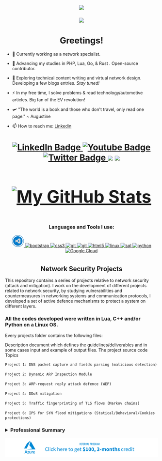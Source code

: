  <!--
                                                        **testcomputer/testcomputer** 
                                                        Keep your code neat
                                                        Maintain simply structure
                                                        And above all else, leave yourself notes
                                                    
-->
    
<h1 align="center">
    <img src="https://camo.githubusercontent.com/d88bdce683bc31abcfc8fd8774880f5a305e4e59/687474703a2f2f692e696d6775722e636f6d2f6337476d414a662e706e67" />
        </h1>
 <!--
<p align="left"> 
    <img src="https://komarev.com/ghpvc/?username=raghav-byte" alt="testcomputer" /> 
</p>
-->
<div id="header" align="center">
    <img src="https://user-images.githubusercontent.com/104815254/170267211-7f5c43d2-cc8b-4e82-8bf3-068591c66093.gif" width="100"/>
        </div>

<div id="badges">
    </div>

<h1 align="center"> Greetings! 
    </h1>
 <!-- 
<img src="https://camo.githubusercontent.com/e8e7b06ecf583bc040eb60e44eb5b8e0ecc5421320a92929ce21522dbc34c891/68747470733a2f2f6d656469612e67697068792e636f6d2f6d656469612f6876524a434c467a6361737252346961377a2f67697068792e676966" width="30px"/>
</h1> 
-->





- :telescope: Currently working as a network specialist.

- 🧮 Advancing my studies in PHP, Lua, Go, & Rust \. Open-source contributor.
 
- :seedling: Exploring technical content writing and virtual network design. Developing a few blogs entries. *Stay tuned!* 

- :zap: In my free time, I solve problems & read technology/automotive articles. Big fan of the EV revolution! 

- :small_airplane: "The world is a book and those who don't travel, only read one page." ~ Augustine 


<!-- 
                                                Understand the code 
                                                Practice simplicity
                                                Take your time
                                                Research & study new framworks and techniques-->




<!--


                                     There is an easter egg located somewhere in this file. Happy hunting! 


-->

- :mailbox: How to reach me: [Linkedin](https://www.linkedin.com/in/daniel-j-w-torres)

<h1 align="center">

<a href="https://www.linkedin.com/in/daniel-j-w-torres/">
        <img src="https://img.shields.io/badge/LinkedIn-blue?style=for-the-badge&logo=linkedin&logoColor=white" alt="LinkedIn Badge"/> 
            </a>
<a href="https://www.youtube.com/channel/UCwlMLasm-aDMaSQc62F92Zg/"> 
        <img src="https://img.shields.io/badge/YouTube-red?style=for-the-badge&logo=youtube&logoColor=white" alt="Youtube Badge"/>
            </a>
<a href="your-twitter-URL">
        <img src="https://img.shields.io/badge/Twitter-blue?style=for-the-badge&logo=twitter&logoColor=white" alt="Twitter Badge"/>
            </a>
<img src="https://github.com/testcomputer"data-canonical-src="https://img.shields.io/badge/-GitHub-181717?style=for-the-badge&amp;logo=GitHub&amp;logoColor=white'" style="max-width: 100%;"> 
            </a>
<a href="https://discord.com/channels/1033909070643609662/1033909071520206899">
<img src="https://camo.githubusercontent.com/3f990cfefb64f13d28397fe586c3aa38a81fde585de479205d63c79363ebe07a/68747470733a2f2f696d672e736869656c64732e696f2f62616467652f446973636f72642d3732383944413f7374796c653d666f722d7468652d6261646765266c6f676f3d646973636f7264266c6f676f436f6c6f723d7768697465" 
            </a>

  <!-- {YOU_FOUND.THE.FLAG} -->
<h1 align="center"> 
 
[![My GitHub Stats](https://github-readme-stats.vercel.app/api/?username=testcomputer&count_private=true&theme=tokyonight&showicons=true)]()
     </h1>
 
<!-- 
                                            <details>
                                            <summary>Web development</summary> Web development, 
                                            also known as website development, refers to the tasks 
                                            associated with creating, building, and maintaining websties.
                                            </p>
                                            </details>
-->

<h3 align="center"> Languages and Tools I use:
    </h3>
<p align="center"> 
   <a href="https://code.visualstudio.com/" target="_blank"> <img src="https://github.com/Pedro-Murilo/icons-for-readme/blob/main/.github/vscode-icon.svg"
  alt="bootstrap" width="40" height="40"/> 
  <a href="https://getbootstrap.com" target="_blank"> <img src="https://img.icons8.com/color/48/000000/bootstrap.png"
  alt="bootstrap" width="40" height="40"/> 
    </a>
  <a href="https://www.w3schools.com/css/" target="_blank"> 
    <img src="https://img.icons8.com/color/48/000000/css3.png" alt="css3" width="40" height="40"/> 
        </a>
      <a href="https://kali.org/" target="_blank"> 
    <img src="https://external-content.duckduckgo.com/iu/?u=http%3A%2F%2Forig12.deviantart.net%2F402b%2Ff%2F2015%2F318%2F9%2F6%2Fmortal_kombat_logo_2_by_llexandro-d9gpghl.png&f=1&nofb=1&ipt=56bc011d65a99ea52b81097395d92e15f3d3f7fe203b5100ed093be5b2a287ef&ipo=images" alt="git" width="40" height="40"/> 
        </a>
  <a href="https://git-scm.com/" target="_blank"> 
    <img src="https://img.icons8.com/color/48/000000/git.png" alt="git" width="40" height="40"/> 
        </a>
  <a href="https://www.w3.org/html/" target="_blank">  <img src="https://img.icons8.com/color/50/000000/html-5.png" alt="html5" width="40" height="40"/> 
    </a>
  <a href="https://www.linux.org/" target="_blank"> <img src="https://img.icons8.com/color/48/000000/linux.png" alt="linux" width="40" height="40"/> 
    </a>
  <a href="https://www.mysql.com/" target="_blank">
    <img src="https://img.icons8.com/color/64/000000/sql.png" alt="sql" width="40" height="40"/> 
    </a>
  <a href="https://www.python.org" target="_blank">
    <img src="https://img.icons8.com/color/48/000000/python.png" alt="python"
  width="40" height="40"/>
    </a>
 <a href="https://cloud.google.com/" target="_blank">
    <img src="https://img.icons8.com/color/48/000000/google-cloud.png" alt="Google Cloud" width="40" height="40"/>
    </a>
        </p> 
            </h1>

    
  
    
<h1 align="center"> 
    </h4>

  <!--   

                                            <details>
                                              <summary><strong> Example </strong></summary>
                                            </details>

 
-->

<h2 align="center">  Network Security Projects 
    </h1>
This repository contains a series of projects relative to network security (attack and mitigation). 
    I work on the development of different projects related to network security, by studying 
    vulnerabilities and countermeasures in networking systems and communication protocols, I 
    developed a set of active defence mechanisms to protect a system on different layers.
    
    
### All the codes developed were written in Lua, C++ and/or Python on a Linux OS.
Every projects folder contains the following files:

Description document which defines the guidelines/deliverables and in some cases input and example of output files.
The project source code
Topics
    
    Project 1: DNS packet capture and fields parsing (malicious detection)

    Project 2: Dynamic ARP Inspection Module

    Project 3: ARP-request reply attack defence (WEP)

    Project 4: DDoS mitigation 

    Project 5: Traffic fingerprinting of TLS flows (Markov chains)

    Project 6: IPS for SYN flood mitigations (Statical/Behavioral/Cookies protections)

<!-- 
   
<h4>
    <details>
      <summary><strong>Mostly Used Languages </strong></summary>
      <img src="https://github-readme-stats.vercel.app/api/top-langs/?username=testcomputer&layout=compact" alt="testcomputer's mostly used Languages"/>
    </details>
</h4>

-->
<div>
    <h3>
        <details>
            <summary>
                <strong> Professional Summary</strong>
            </summary>
        <h5>Analytical Linux system administrator with proven knowledge in various open-source operating systems. 
        Committed to improving network uptime and system availability. 5 years of experience working with UNIX systems.
        Extensive understanding of installing, configuring and administering Linux systems. Known for exceptional 
        performance in network diagnostics and development operations. Diligent troubleshooter, with strong communication 
        skills to interact effectively with employees and various IT environments. Developing Agile methodology management. 
            </h5>
        </details>
    </h3>
</div>

<p align="center"> <a href="https://www.azure.com" target="_blank"> <img src="https://raw.githubusercontent.com/pry0cc/axiom/master/screenshots/Referrals/azure_referral.png" 
                                                screenshots/Referrals/azure_referral.png/>

